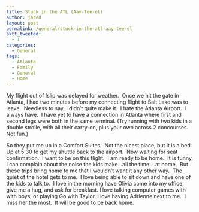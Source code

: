 ```yaml
---
title: Stuck in the ATL (Aay-Tee-el)
author: jared
layout: post
permalink: /general/stuck-in-the-atl-aay-tee-el
aktt_tweeted:
  - 1
categories:
  - General
tags:
  - Atlanta
  - Family
  - General
  - Home
---
```

My flight out of Islip was delayed for weather.  Once we hit the gate in Atlanta, I had two minutes before my connecting flight to Salt Lake was to leave.  Needless to say, I didn&#8217;t quite make it.  I hate the Atlanta Airport.  I always have.  I have yet to have a connection in Atlanta where first and second legs were both in the same terminal. (Try running with two kids in a double strolle, with all their carry-on, plus your own across 2 concourses.  Not fun.)

So they put me up in a Comfort Suites.  Not the nicest place, but it is a bed.  Up at 5:30 to get my shuttle back to the airport.  Now waiting for seat confirmation.  I want to be on this flight.  I am ready to be home.  It is funny, I can complain about the noise the kids make&#8230;all the time&#8230;.at home.  But these trips bring home to me that I wouldn&#8217;t want it any other way.  The quiet of the hotel gets to me.  I love being able to sit down and have one of the kids to talk to.  I love in the morning have Olivia come into my office, give me a hug, and ask for breakfast. I love talking computer games with with boys, or playing Go with Taylor. I love having Adrienne next to me.  I miss her the most.  It will be good to be back home.